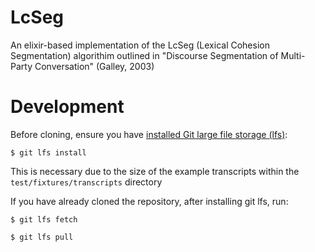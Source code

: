 # LcSeg

An elixir-based implementation of the LcSeg (Lexical Cohesion Segmentation) algorithim
outlined in "Discourse Segmentation of Multi-Party Conversation" (Galley, 2003)

# Development

Before cloning, ensure you have [installed Git large file storage (lfs)](https://git-lfs.github.com/):

`$ git lfs install`

This is necessary due to the size of the example transcripts within the `test/fixtures/transcripts` directory

If you have already cloned the repository, after installing git lfs, run:

`$ git lfs fetch`

`$ git lfs pull`
